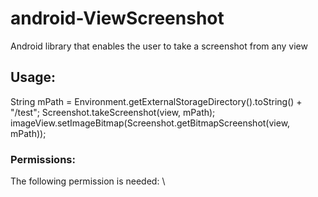 android-ViewScreenshot
======================

Android library that enables the user to take a screenshot from any view

<h2>Usage:</h2>
String mPath = Environment.getExternalStorageDirectory().toString() + "/test";
Screenshot.takeScreenshot(view, mPath);
imageView.setImageBitmap(Screenshot.getBitmapScreenshot(view, mPath));


<h3>Permissions:</h3>
The following permission is needed:
\<uses-permission android:name="android.permission.WRITE_EXTERNAL_STORAGE" />
